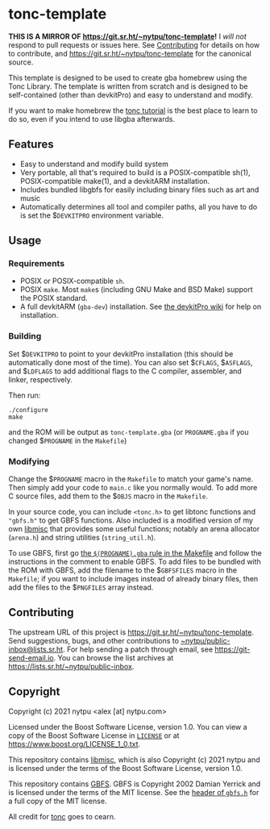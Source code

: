 # tonc-template

**THIS IS A MIRROR OF <https://git.sr.ht/~nytpu/tonc-template>!**  I *will not*
respond to pull requests or issues here.  See [Contributing](#contributing) for
details on how to contribute, and <https://git.sr.ht/~nytpu/tonc-template> for
the canonical source.

This template is designed to be used to create gba homebrew using the Tonc
Library.  The template is written from scratch and is designed to be
self-contained (other than devkitPro) and easy to understand and modify.

If you want to make homebrew the [tonc
tutorial](http://www.coranac.com/tonc/text/toc.htm) is the best place to learn
to do so, even if you intend to use libgba afterwards.


## Features

- Easy to understand and modify build system
- Very portable, all that's required to build is a POSIX-compatible sh(1),
  POSIX-compatible make(1), and a devkitARM installation.
- Includes bundled libgbfs for easily including binary files such as art and
  music
- Automatically determines all tool and compiler paths, all you have to do is
  set the $`DEVKITPRO` environment variable.


## Usage
### Requirements

- POSIX or POSIX-compatible `sh`.
- POSIX `make`.  Most `make`s (including GNU Make and BSD Make) support the
  POSIX standard.
- A full devkitARM (`gba-dev`) installation.  See [the
  devkitPro wiki](https://devkitpro.org/wiki/Getting_Started) for help on
  installation.


### Building

Set $`DEVKITPRO` to point to your devkitPro installation (this should be
automatically done most of the time).  You can also set $`CFLAGS`, $`ASFLAGS`,
and $`LDFLAGS` to add additional flags to the C compiler, assembler, and
linker, respectively.

Then run:

    ./configure
    make

and the ROM will be output as `tonc-template.gba` (or `PROGNAME.gba` if you
changed $`PROGNAME` in the `Makefile`)


### Modifying

Change the $`PROGNAME` macro in the `Makefile` to match your game's name.  Then
simply add your code to `main.c` like you normally would.  To add more C source
files, add them to the $`OBJS` macro in the `Makefile`.

In your source code, you can include `<tonc.h>` to get libtonc functions and
`"gbfs.h"` to get GBFS functions.  Also included is a modified version of my
own [libmisc](https://git.sr.ht/~nytpu/libmisc) that provides some useful
functions; notably an arena allocator (`arena.h`) and string utilities
(`string_util.h`).

To use GBFS, first go [the `$(PROGNAME).gba` rule in the
Makefile](Makefile#L95-102) and follow the instructions in the comment to
enable GBFS.  To add files to be bundled with the ROM with GBFS, add the
filename to the $`GBFSFILES` macro in the `Makefile`; if you want to include
images instead of already binary files, then add the files to the $`PNGFILES`
array instead.


## Contributing

The upstream URL of this project is <https://git.sr.ht/~nytpu/tonc-template>.
Send suggestions, bugs, and other contributions to
<~nytpu/public-inbox@lists.sr.ht>.  For help sending a patch through email, see
<https://git-send-email.io>.  You can browse the list archives at
<https://lists.sr.ht/~nytpu/public-inbox>.


## Copyright

Copyright (c) 2021 nytpu <alex [at] nytpu.com>

Licensed under the Boost Software License, version 1.0.  You can view a copy of
the Boost Software License in [`LICENSE`](LICENSE) or at
<https://www.boost.org/LICENSE_1_0.txt>.

This repository contains [libmisc](https://git.sr.ht/~nytpu/libmisc), which is
also Copyright (c) 2021 nytpu and is licensed under the terms of the Boost
Software License, version 1.0.

This repository contains [GBFS](https://pineight.com/gba/#gbfs).  GBFS is
Copyright 2002 Damian Yerrick and is licensed under the terms of the MIT
license.  See the [header of `gbfs.h`](gbfs.h#L4-24) for a full copy of the MIT
license.

All credit for [tonc](https://www.coranac.com/projects/tonc/) goes to cearn.
